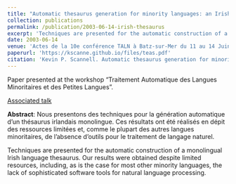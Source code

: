 ```yaml
---
title: "Automatic thesaurus generation for minority languages: an Irish example"
collection: publications
permalink: /publication/2003-06-14-irish-thesaurus
excerpt: 'Techniques are presented for the automatic construction of a monolingual Irish language thesaurus.'
date: 2003-06-14
venue: 'Actes de la 10e conférence TALN à Batz-sur-Mer du 11 au 14 Juin 2003'
paperurl: 'https://kscanne.github.io/files/teas.pdf'
citation: 'Kevin P. Scannell. Automatic thesaurus generation for minority languages: an Irish example. In <i>Actes de la 10e conférence TALN à Batz-sur-Mer</i>, volume 2, pages 203–212, 2003.'
---
```


Paper presented at the workshop “Traitement Automatique des Langues Minoritaires et des Petites Langues”.

[Associated talk](/talks/2003-06-14-talk)

**Abstract**: Nous presentons des techniques pour la génération automatique d’un thésaurus irlandais monolingue. Ces résultats ont été réalisés en dépit des ressources limitées et, comme le plupart des autres langues minoritaires, de l’absence d’outils pour le traitement de langage naturel.

Techniques are presented for the automatic construction of a monolingual Irish language thesaurus. Our results were obtained despite limited resources, including, as is the case for most other minority languages, the lack of sophisticated software tools for natural language processing.
